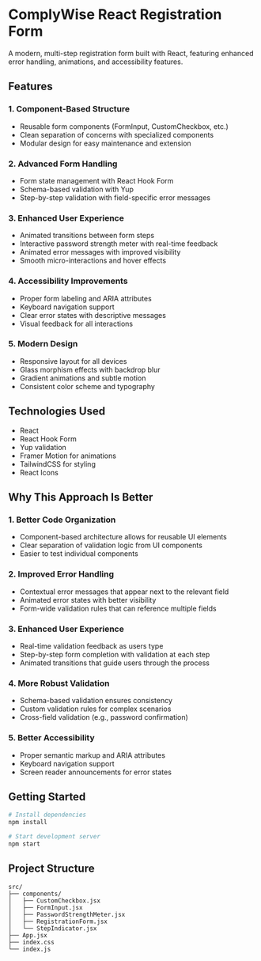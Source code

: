 # ComplyWise React Registration Form

A modern, multi-step registration form built with React, featuring enhanced error handling, animations, and accessibility features.

## Features

### 1. Component-Based Structure
- Reusable form components (FormInput, CustomCheckbox, etc.)
- Clean separation of concerns with specialized components
- Modular design for easy maintenance and extension

### 2. Advanced Form Handling
- Form state management with React Hook Form
- Schema-based validation with Yup
- Step-by-step validation with field-specific error messages

### 3. Enhanced User Experience
- Animated transitions between form steps
- Interactive password strength meter with real-time feedback
- Animated error messages with improved visibility
- Smooth micro-interactions and hover effects

### 4. Accessibility Improvements
- Proper form labeling and ARIA attributes
- Keyboard navigation support
- Clear error states with descriptive messages
- Visual feedback for all interactions

### 5. Modern Design
- Responsive layout for all devices
- Glass morphism effects with backdrop blur
- Gradient animations and subtle motion
- Consistent color scheme and typography

## Technologies Used

- React
- React Hook Form
- Yup validation
- Framer Motion for animations
- TailwindCSS for styling
- React Icons

## Why This Approach Is Better

### 1. Better Code Organization
- Component-based architecture allows for reusable UI elements
- Clear separation of validation logic from UI components
- Easier to test individual components

### 2. Improved Error Handling
- Contextual error messages that appear next to the relevant field
- Animated error states with better visibility
- Form-wide validation rules that can reference multiple fields

### 3. Enhanced User Experience
- Real-time validation feedback as users type
- Step-by-step form completion with validation at each step
- Animated transitions that guide users through the process

### 4. More Robust Validation
- Schema-based validation ensures consistency
- Custom validation rules for complex scenarios
- Cross-field validation (e.g., password confirmation)

### 5. Better Accessibility
- Proper semantic markup and ARIA attributes
- Keyboard navigation support
- Screen reader announcements for error states

## Getting Started

```bash
# Install dependencies
npm install

# Start development server
npm start
```

## Project Structure

```
src/
├── components/
│   ├── CustomCheckbox.jsx
│   ├── FormInput.jsx
│   ├── PasswordStrengthMeter.jsx
│   ├── RegistrationForm.jsx
│   └── StepIndicator.jsx
├── App.jsx
├── index.css
└── index.js
``` 